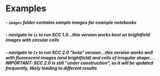 # Examples
##### - `images` folder contains sample images for example notebooks
##### - navigate to `1x` to run SCC 1.0...this version works best on brightfield images with circular cells
##### - navigate to `2x` to run SCC 2.0 "beta" version...this version works well with fluorescent images (and brightfield) and cells of irregular shape.... IMPORTANT: SCC 2.0 is still "under construction", so it will be updated frequently, likely leading to different results
